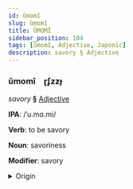 ```yaml
---
id: ûmomî
slug: ûmomî
title: ÛMOMÎ
sidebar_position: 104
tags: [ûmomî, Adjective, Japonic]
description: savory § Adjective
---
```


### ûmomî&emsp;<span kind="abugida">ɽʄƶƶɟ</span>

*savory* **§** [Adjective](../../tags/Adjective)

**IPA**: /ˈu.mɑ.mi/

**Verb**: to be savory

**Noun**: savoriness

**Modifier**: savory

<details>
    <summary>Origin</summary>
    Japanese 旨味 umami [ɯ̟ᵝma̠mʲi]<br/>
    <em>Japonic Language Family</em>
</details>